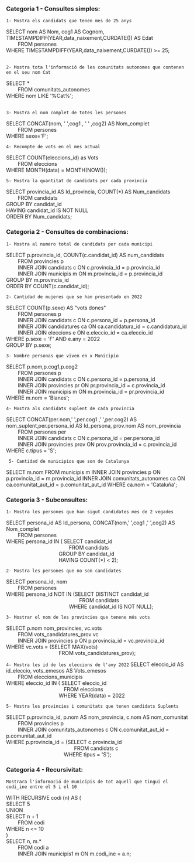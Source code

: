 ### Categoria 1 - Consultes simples:

``1- Mostra els candidats que tenen mes de 25 anys``

SELECT nom AS Nom, cog1 AS Cognom, TIMESTAMPDIFF(YEAR,data_naixement,CURDATE()) AS Edat <br>
&emsp;&emsp; FROM persones <br>
WHERE TIMESTAMPDIFF(YEAR,data_naixement,CURDATE()) >= 25;  
<br>


``2- Mostra tota l'informació de les comunitats autonomes que contenen en el seu nom Cat``

SELECT *<br>
&emsp;&emsp; FROM comunitats_autonomes<br>
WHERE nom LIKE '%Cat%';  
<br>

``3- Mostra el nom complet de totes les persones``

SELECT CONCAT(nom, ' ',cog1 , ' ' ,cog2) AS Nom_complet <br>
&emsp;&emsp; FROM persones <br>
WHERE sexe='F'; 
<br>

``4- Recompte de vots en el mes actual``

SELECT COUNT(eleccions_id) as Vots <br>
&emsp;&emsp; FROM eleccions <br>
WHERE MONTH(data) = MONTH(NOW()); 

``5- Mostra la quantitat de candidats per cada provincia``

SELECT provincia_id AS Id_provincia, COUNT(*) AS Num_candidats <br>
&emsp;&emsp; FROM candidats <br>
GROUP BY candidat_id <br>
HAVING candidat_id IS NOT NULL <br>
ORDER BY Num_candidats; 
<br>


### Categoria 2 - Consultes de combinacions:

``1- Mostra al numero total de candidats per cada municipi``

SELECT p.provincia_id, COUNT(c.candidat_id) AS num_candidats <br>
&emsp;&emsp; FROM provincies p <br>
&emsp;&emsp; INNER JOIN candidats c ON c.provincia_id = p.provincia_id <br>
&emsp;&emsp; INNER JOIN municipis m ON m.provincia_id = p.provincia_id <br>
GROUP BY m.provincia_id <br>
ORDER BY COUNT(c.candidat_id); 
<br>
	
``2- Cantidad de mujeres que se han presentado en 2022``

SELECT COUNT(p.sexe) AS "vots dones" <br>
&emsp;&emsp; FROM persones p <br>
&emsp;&emsp; INNER JOIN candidats c ON c.persona_id = p.persona_id <br>
&emsp;&emsp; INNER JOIN candidatures ca ON ca.candidatura_id = c.candidatura_id <br>
&emsp;&emsp; INNER JOIN eleccions e ON e.eleccio_id = ca.eleccio_id <br>
WHERE p.sexe = 'F' AND e.any = 2022 <br>
GROUP BY p.sexe; 
<br>

``3- Nombre personas que viven en x Municipio``

SELECT p.nom,p.cog1,p.cog2 <br>
&emsp;&emsp; FROM persones p <br>
&emsp;&emsp; INNER JOIN candidats c ON c.persona_id = p.persona_id <br>
&emsp;&emsp; INNER JOIN provincies pr ON pr.provincia_id = c.provincia_id <br>
&emsp;&emsp; INNER JOIN municipis m ON m.provincia_id = pr.provincia_id <br>
WHERE m.nom = 'Blanes';
<br>

``4- Mostra als candidats suplent de cada provincia``

SELECT CONCAT(per.nom,' ',per.cog1 ,' ',per.cog2) AS nom_suplent,per.persona_id AS Id_persona, prov.nom AS nom_provincia <br>
&emsp;&emsp; FROM persones per <br>
&emsp;&emsp; INNER JOIN candidats c ON c.persona_id = per.persona_id <br>
&emsp;&emsp; INNER JOIN provincies prov ON prov.provincia_id = c.provincia_id <br>
WHERE c.tipus = 'S'; 
<br>

`` 5- Cantidad de municipios que son de Catalunya``

SELECT m.nom
FROM municipis m
INNER JOIN provincies p ON p.provincia_id = m.provincia_id
INNER JOIN comunitats_autonomes ca ON ca.comunitat_aut_id = p.comunitat_aut_id
WHERE ca.nom = 'Cataluña';

### Categoria 3 - Subconsultes:
``1- Mostra les persones que han sigut candidates mes de 2 vegades``

SELECT persona_id AS Id_persona, CONCAT(nom,' ',cog1 ,' ',cog2) AS Nom_complet <br>
&emsp;&emsp; FROM persones<br>
WHERE persona_id IN ( SELECT candidat_id<br>
&emsp;&emsp;&emsp;&emsp;&emsp;&emsp;&emsp;&emsp;&emsp;&emsp;&emsp;&emsp; FROM candidats <br>
&emsp;&emsp;&emsp;&emsp;&emsp;&emsp;&emsp;&emsp;&emsp;&emsp; GROUP BY candidat_id <br>
&emsp;&emsp;&emsp;&emsp;&emsp;&emsp;&emsp;&emsp;&emsp;&emsp; HAVING COUNT(*) < 2); 
<br>

``2- Mostra les persones que no son candidates``

SELECT persona_id, nom <br>
&emsp;&emsp; FROM persones <br>
WHERE persona_id NOT IN (SELECT DISTINCT candidat_id <br>
&emsp;&emsp;&emsp;&emsp;&emsp;&emsp;&emsp;&emsp;&emsp;&emsp;&emsp;&emsp;&emsp;&emsp; FROM candidats <br>
&emsp;&emsp;&emsp;&emsp;&emsp;&emsp;&emsp;&emsp;&emsp;&emsp;&emsp;&emsp; WHERE candidat_id IS NOT NULL);
<br>

``3- Mostrar el nom de les provincies que tenene més vots``

SELECT p.nom nom_provincies, vc.vots <br>
&emsp;&emsp; FROM vots_candidatures_prov vc <br>
&emsp;&emsp; INNER JOIN provincies p ON p.provincia_id = vc.provincia_id <br>
WHERE vc.vots = (SELECT MAX(vots) <br>
&emsp;&emsp;&emsp;&emsp;&emsp;&emsp;&emsp;&emsp;&emsp;&emsp; FROM vots_candidatures_prov); 

``4- Mostra les id de les eleccions de l'any 2022``
SELECT eleccio_id AS id_eleccio, vots_emesos AS Vots_emesos <br>
&emsp;&emsp; FROM eleccions_municipis <br>
WHERE eleccio_id IN ( SELECT eleccio_id <br>
&emsp;&emsp;&emsp;&emsp;&emsp;&emsp;&emsp;&emsp;&emsp;&emsp;&emsp; FROM eleccions <br>
&emsp;&emsp;&emsp;&emsp;&emsp;&emsp;&emsp;&emsp;&emsp;&emsp; WHERE YEAR(data) = 2022
		
``5- Mostra les provincies i comunitats que tenen candidats Suplents``

SELECT p.provincia_id, p.nom AS nom_provincia, c.nom AS nom_comunitat <br>
&emsp;&emsp; FROM provincies p  <br>
&emsp;&emsp; INNER JOIN comunitats_autonomes c ON c.comunitat_aut_id = p.comunitat_aut_id <br>
WHERE p.provincia_id = (SELECT c.provincia_id <br>
&emsp;&emsp;&emsp;&emsp;&emsp;&emsp;&emsp;&emsp;&emsp;&emsp;&emsp;&emsp;&emsp; FROM candidats c <br>
&emsp;&emsp;&emsp;&emsp;&emsp;&emsp;&emsp;&emsp;&emsp;&emsp;&emsp; WHERE tipus = 'S');

### Categoria 4 - Recursivitat:

``Mostrara l'informació de municipis de tot aquell que tingui el codi_ine entre el 5 i el 10``

WITH RECURSIVE codi (n) AS (<br>
SELECT 5<br>
UNION<br>
SELECT n + 1<br>
&emsp;&emsp; FROM codi<br>
WHERE n <= 10<br>
)<br>
SELECT n, m.*<br>
&emsp;&emsp; FROM codi a<br>
&emsp;&emsp; INNER JOIN municipis1 m ON m.codi_ine = a.n;
